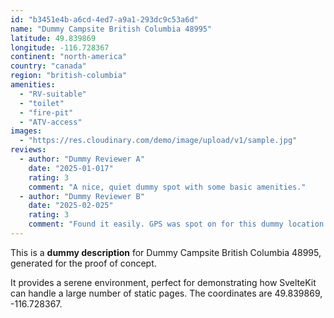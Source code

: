```yaml
---
id: "b3451e4b-a6cd-4ed7-a9a1-293dc9c53a6d"
name: "Dummy Campsite British Columbia 48995"
latitude: 49.839869
longitude: -116.728367
continent: "north-america"
country: "canada"
region: "british-columbia"
amenities:
  - "RV-suitable"
  - "toilet"
  - "fire-pit"
  - "ATV-access"
images:
  - "https://res.cloudinary.com/demo/image/upload/v1/sample.jpg"
reviews:
  - author: "Dummy Reviewer A"
    date: "2025-01-017"
    rating: 3
    comment: "A nice, quiet dummy spot with some basic amenities."
  - author: "Dummy Reviewer B"
    date: "2025-02-025"
    rating: 3
    comment: "Found it easily. GPS was spot on for this dummy location."
---
```


This is a **dummy description** for Dummy Campsite British Columbia 48995, generated for the proof of concept.

It provides a serene environment, perfect for demonstrating how SvelteKit can handle a large number of static pages. The coordinates are 49.839869, -116.728367.
